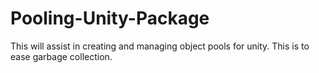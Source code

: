 # Pooling-Unity-Package
This will assist in creating and managing object pools for unity. This is to ease garbage collection.
